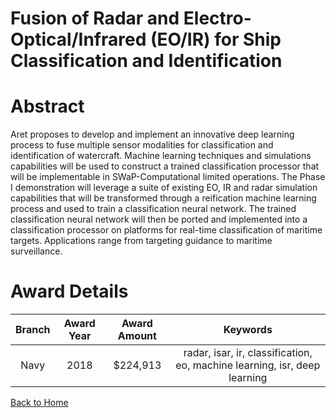 
Fusion of Radar and Electro-Optical/Infrared (EO/IR) for Ship Classification and Identification
===============================================================================================

# Abstract


Aret proposes to develop and implement an innovative deep learning process to fuse multiple sensor modalities for classification and identification of watercraft. Machine learning techniques and simulations capabilities will be used to construct a trained classification processor that will be implementable in SWaP-Computational limited operations. The Phase I demonstration will leverage a suite of existing EO, IR and radar simulation capabilities that will be transformed through a reification machine learning process and used to train a classification neural network. The trained classification neural network will then be ported and implemented into a classification processor on platforms for real-time classification of maritime targets. Applications range from targeting guidance to maritime surveillance.  

# Award Details

|Branch|Award Year|Award Amount|Keywords|
| :---: | :---: | :---: | :---: |
|Navy|2018|$224,913|radar, isar, ir, classification, eo, machine learning, isr, deep learning|
  
  


[Back to Home](https://github.com/chrischow/dod_sbir_awards/Reports/JH/#1950)